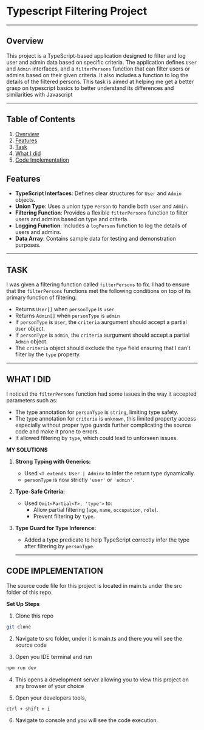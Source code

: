 # **Typescript Filtering Project**

---

## **Overview**

This project is a TypeScript-based application designed to filter and log user and admin data based on specific criteria. The application defines `User` and `Admin` interfaces, and a `filterPersons` function that can filter users or admins based on their given criteria. It also includes a function to log the details of the filtered persons. This task is aimed at helping me get a better grasp on typescript basics to better understand its differences and similarities with Javascript

---

## **Table of Contents**

1. [Overview](#overview)
2. [Features](#features)
3. [Task](#task)
4. [What I did](#what-i-did)
5. [Code Implementation](#code-implementation)

## **Features**

- **TypeScript Interfaces**: Defines clear structures for `User` and `Admin` objects.
- **Union Type**: Uses a union type `Person` to handle both `User` and `Admin`.
- **Filtering Function**: Provides a flexible `filterPersons` function to filter users and admins based on type and criteria.
- **Logging Function**: Includes a `logPerson` function to log the details of users and admins.
- **Data Array**: Contains sample data for testing and demonstration purposes.

---

## **TASK**

I was given a filtering function called `filterPersons` to fix. I had to ensure that the `filterPersons` functions met the following conditions on top of its primary function of filtering:

- Returns `User[]` when `personType` is `user`
- Returns `Admin[]` when `personType` is `admin`
- If `personType` is `User`, the `criteria` aurgument should accept a partial `User` object.
- If `personType` is `admin`, the `criteria` aurgument should accept a partial `Admin` object.
- The `criteria` object should exclude the `type` field ensuring that I can't filter by the `type` property.

---

## **WHAT I DID**

I noticed the `filterPersons` function had some issues in the way it accepted parameters such as:

- The type annotation for `personType` is `string`, limiting type safety.
- The type annotation for `criteria` is `unknown`, this limited property access especially without proper type guards further complicating the source code and make it prone to errors.
- It allowed filtering by `type`, which could lead to unforseen issues.

**MY SOLUTIONS**

1. **Strong Typing with Generics:**

   - Used `<T extends User | Admin>` to infer the return type dynamically.
   - `personType` is now strictly `'user'` or `'admin'`.

2. **Type-Safe Criteria:**

   - Used `Omit<Partial<T>, 'type'>` to:
     - Allow partial filtering (`age`, `name`, `occupation`, `role`).
     - Prevent filtering by `type`.

3. **Type Guard for Type Inference:**

   - Added a type predicate to help TypeScript correctly infer the type after filtering by `personType`.

   ***

## CODE IMPLEMENTATION

The source code file for this project is located in main.ts under the src folder of this repo.

**Set Up Steps**

1. Clone this repo

```bash
git clone
```

2. Navigate to src folder, under it is main.ts and there you will see the source code

3. Open you IDE terminal and run

```bash
npm run dev
```

4. This opens a development server allowing you to view this project on any browser of your choice

5. Open your developers tools,

```bash
ctrl + shift + i
```

6. Navigate to console and you will see the code execution.
